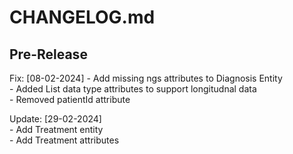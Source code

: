 # CHANGELOG.md

## Pre-Release

Fix:  [08-02-2024]
    - Add missing ngs attributes to Diagnosis Entity  
    - Added List data type attributes to support longitudnal data  
    - Removed patientId attribute  
  
Update: [29-02-2024]  
    - Add Treatment entity  
    - Add Treatment attributes  
